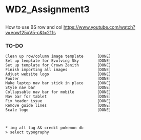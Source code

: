 # WD2_Assignment3

##
        
How to use BS row and col
https://www.youtube.com/watch?v=eow125xV5-c&t=211s


### TO-DO
    Clean up row/column image template      [DONE]
    Set up template for Evolving Sky        [DONE]
    Set up template for Crown Zenith        [DONE]
    Finish importing all images             [DONE]
    Adjust website logo                     [DONE]
    Footer                                  [DONE]
    Make laptop nav bar stick in place      [DONE]
    Style nav bar                           [DONE]
    Collapsable nav bar for mobile          [DONE]    
    Nav bar for tablet                      [DONE]
    Fix header issue                        [DONE]
    Remove guide lines                      [DONE]
    Scale logo                              [DONE]
        


    * img alt tag && credit pokemon db
    > select typography